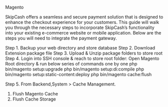 Magento

SkipCash offers a seamless and secure payment solution that is designed to enhance the checkout experience for your customers. This guide will walk you through the necessary steps to incorporate SkipCash’s functionality into your existing e-commerce website or mobile application. Below are the steps you will need to integrate the payment gateway.

Step 1. Backup your web directory and store database
Step 2. Download Extension package file
Step 3. Upload & Unzip package folders to store root
Step 4. Login into SSH console & reach to store root folder:
    Open Magento Root directory & run below series of commands one by one
    php bin/magento setup:upgrade
    php bin/magento setup:di:compile
    php bin/magento setup:static-content:deploy
    php bin/magento cache:flush

Step 5. From Backend,System > Cache Management.
1. Flush Magento Cache
2. Flush Cache Storage
